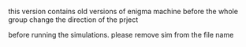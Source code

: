 this version contains old versions of enigma machine before the whole group change the direction of the prject

before running the simulations. please remove sim from the file name